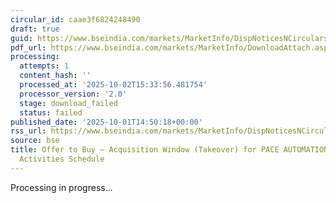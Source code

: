 ```yaml
---
circular_id: caae3f6824248490
draft: true
guid: https://www.bseindia.com/markets/MarketInfo/DispNoticesNCirculars.aspx?Noticeid={D0761F93-A5E6-4C88-81C4-DAF408441C6E}&noticeno=20251001-71&dt=10/01/2025&icount=71&totcount=83&flag=0
pdf_url: https://www.bseindia.com/markets/MarketInfo/DownloadAttach.aspx?id=20251001-71&attachedId=
processing:
  attempts: 1
  content_hash: ''
  processed_at: '2025-10-02T15:33:56.481754'
  processor_version: '2.0'
  stage: download_failed
  status: failed
published_date: '2025-10-01T14:50:18+00:00'
rss_url: https://www.bseindia.com/markets/MarketInfo/DispNoticesNCirculars.aspx?Noticeid={D0761F93-A5E6-4C88-81C4-DAF408441C6E}&noticeno=20251001-71&dt=10/01/2025&icount=71&totcount=83&flag=0
source: bse
title: Offer to Buy – Acquisition Window (Takeover) for PACE AUTOMATION LTD - Live
  Activities Schedule
---
```


Processing in progress...
